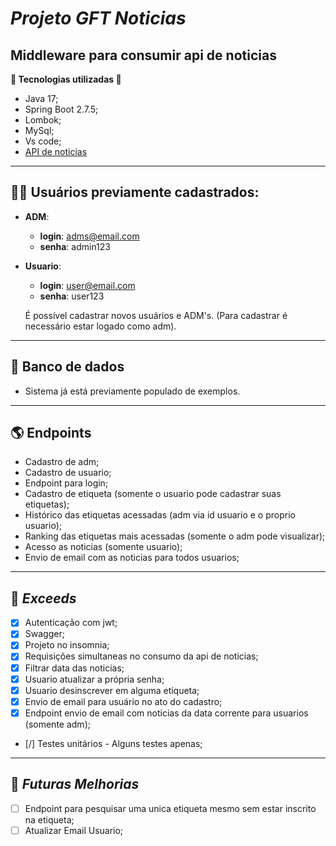 # ***Projeto GFT Noticias***

## Middleware para consumir api de noticias
**🔧 Tecnologias utilizadas 🔧**
- Java 17;
- Spring Boot 2.7.5;
- Lombok;
- MySql;
- Vs code;
- [API de noticias](https://apinoticias.tedk.com.br/)
---

## 🙍‍♂️ Usuários previamente cadastrados:
- **ADM**:
    - **login**: adms@email.com
    - **senha**: admin123
- **Usuario**:
    - **login**: user@email.com 
    - **senha**: user123
    
    É possível cadastrar novos usuários e ADM's.
    (Para cadastrar é necessário estar logado como adm).
---

## 🎲 Banco de dados
- Sistema já está previamente populado de exemplos.
---


## 🌎 Endpoints
- Cadastro de adm; 
- Cadastro de usuario;
- Endpoint para login;
- Cadastro de etiqueta (somente o usuario pode cadastrar suas etiquetas);
- Histórico das etiquetas acessadas (adm via id usuario e o proprio usuario);
- Ranking das etiquetas mais acessadas (somente o adm pode visualizar);
- Acesso as noticias (somente usuario);
- Envio de email com as noticias para todos usuarios;
---

## 🎁 ***Exceeds***

- [x] Autenticação com jwt;
- [x] Swagger;
- [x] Projeto no insomnia;
- [x] Requisições simultaneas no consumo da api de noticias;
- [x] Filtrar data das noticias;
- [x] Usuario atualizar a própria senha;
- [x] Usuario desinscrever em alguma etiqueta;
- [x] Envio de email para usuário no ato do cadastro;
- [x] Endpoint envio de email com noticias da data corrente para usuarios (somente adm);
- [/] Testes unitários - Alguns testes apenas;

---
## 🔧 ***Futuras Melhorias***

- [ ] Endpoint para pesquisar uma unica etiqueta mesmo sem estar inscrito na etiqueta;
- [ ] Atualizar Email Usuario;
